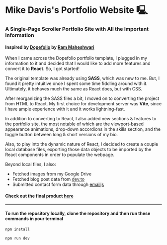 # Mike Davis's Portfolio Website 🖳

### A Single-Page Scroller Portfolio Site with All the Important Information

#### Inspired by [Dopefolio](https://github.com/rammcodes/Dopefolio) by [Ram Maheshwari](https://github.com/rammcodes)

When I came across the Dopefolio portfolio template, I plugged in my information to it and decided that I would like to add more features and convert it to **React**. So, I got started!

The original template was already using **SASS**, which was new to me. But, I found it pretty intuitive once I spent some time fiddling around with it. Ultimately, it behaves much the same as React does, but with CSS.

After reorganizing the SASS files a bit, I moved on to converting the project from HTML to React. My first choice for development server was **Vite**, since I have ample experience with it and it works lightning-fast.

In addition to converting to React, I also added new sections & features to the portfolio site, the most notable of which are the viewport-based appearance animations, drop-down accordions in the skills section, and the toggle button between long & short versions of my bio.

Also, to play into the dynamic nature of React, I decided to create a couple local database files, exporting those data objects to be imported by the React components in order to populate the webpage.

Beyond local files, I also:
- Fetched images from my Google Drive
- Fetched blog post data from [dev.to](https://dev.to/mikedavissoftware)
- Submitted contact form data through [emailjs](https://www.emailjs.com/)

#### Check out the final product [here](https://mikedavissoftware.com/)

---

#### To run the repository locally, clone the repository and then run these commands in your terminal

```bash
npm install

npm run dev
```
